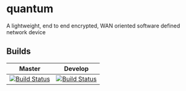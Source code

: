 # quantum
A lightweight, end to end encrypted, WAN oriented software defined network device

## Builds
| Master | Develop |
| ------ | ------- |
| [![Build Status](https://travis-ci.org/Supernomad/quantum.svg?branch=master)](https://travis-ci.org/Supernomad/quantum) | [![Build Status](https://travis-ci.org/Supernomad/quantum.svg?branch=develop)](https://travis-ci.org/Supernomad/quantum) |
